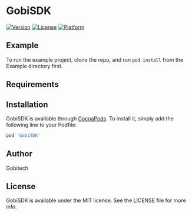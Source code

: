 # GobiSDK

[![Version](https://img.shields.io/cocoapods/v/GobiSDK.svg?style=flat)](https://cocoapods.org/pods/GobiSDK)
[![License](https://img.shields.io/cocoapods/l/GobiSDK.svg?style=flat)](https://cocoapods.org/pods/GobiSDK)
[![Platform](https://img.shields.io/cocoapods/p/GobiSDK.svg?style=flat)](https://cocoapods.org/pods/GobiSDK)

## Example

To run the example project, clone the repo, and run `pod install` from the Example directory first.

## Requirements

## Installation

GobiSDK is available through [CocoaPods](https://cocoapods.org). To install
it, simply add the following line to your Podfile:

```ruby
pod 'GobiSDK'
```

## Author

Gobitech

## License

GobiSDK is available under the MIT license. See the LICENSE file for more info.
